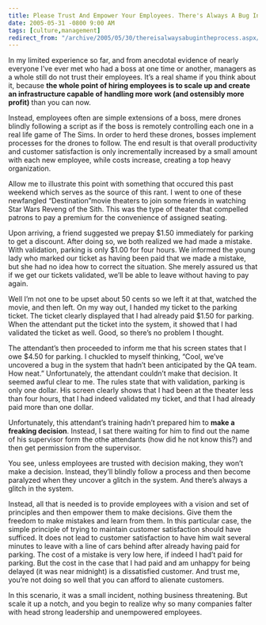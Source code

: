 ```yaml
---
title: Please Trust And Empower Your Employees. There's Always A Bug In The Process.
date: 2005-05-31 -0800 9:00 AM
tags: [culture,management]
redirect_from: "/archive/2005/05/30/thereisalwaysabugintheprocess.aspx/"
---
```


In my limited experience so far, and from anecdotal evidence of nearly
everyone I’ve ever met who had a boss at one time or another, managers
as a whole still do not trust their employees. It’s a real shame if you
think about it, because **the whole point of hiring employees is to
scale up and create an infrastructure capable of handling more work (and
ostensibly more profit)** than you can now.

Instead, employees often are simple extensions of a boss, mere drones
blindly following a script as if the boss is remotely controlling each
one in a real life game of The Sims. In order to herd these drones,
bosses implement processes for the drones to follow. The end result is
that overall productivity and customer satisfaction is only
incrementally increased by a small amount with each new employee, while
costs increase, creating a top heavy organization.

Allow me to illustrate this point with something that occured this past
weekend which serves as the source of this rant. I went to one of these
newfangled “Destination”movie theaters to join some friends in watching
Star Wars Reveng of the Sith. This was the type of theater that
compelled patrons to pay a premium for the convenience of assigned
seating.

Upon arriving, a friend suggested we prepay \$1.50 immediately for
parking to get a discount. After doing so, we both realized we had made
a mistake. With validation, parking is only \$1.00 for four hours. We
informed the young lady who marked our ticket as having been paid that
we made a mistake, but she had no idea how to correct the situation. She
merely assured us that if we get our tickets validated, we’ll be able to
leave without having to pay again.

Well I’m not one to be upset about 50 cents so we left it at that,
watched the movie, and then left. On my way out, I handed my ticket to
the parking ticket. The ticket clearly displayed that I had already paid
\$1.50 for parking. When the attendant put the ticket into the system,
it showed that I had validated the ticket as well. Good, so there’s no
problem I thought.

The attendant’s then proceeded to inform me that his screen states that
I owe \$4.50 for parking. I chuckled to myself thinking, “Cool, we’ve
uncovered a bug in the system that hadn’t been anticipated by the QA
team. How neat.” Unfortunately, the attendant couldn’t make that
decision. It seemed awful clear to me. The rules state that with
validation, parking is only one dollar. His screen clearly shows that I
had been at the theater less than four hours, that I had indeed
validated my ticket, and that I had already paid more than one dollar.

Unfortunately, this attendant’s training hadn’t prepared him to **make a
freaking decision**. Instead, I sat there waiting for him to find out
the name of his supervisor form the othe attendants (how did he not know
this?) and then get permission from the supervisor.

You see, unless employees are trusted with decision making, they won’t
make a decision. Instead, they’ll blindly follow a process and then
become paralyzed when they uncover a glitch in the system. And there’s
always a glitch in the system.

Instead, all that is needed is to provide employees with a vision and
set of principles and then empower them to make decisions. Give them the
freedom to make mistakes and learn from them. In this particular case,
the simple principle of trying to maintain customer satisfaction should
have sufficed. It does not lead to customer satisfaction to have him
wait several minutes to leave with a line of cars behind after already
having paid for parking. The cost of a mistake is very low here, if
indeed I had’t paid for parking. But the cost in the case that I had
paid and am unhappy for being delayed (it was near midnight) is a
dissatisfied customer. And trust me, you’re not doing so well that you
can afford to alienate customers.

In this scenario, it was a small incident, nothing business threatening.
But scale it up a notch, and you begin to realize why so many companies
falter with head strong leadership and unempowered employees.
